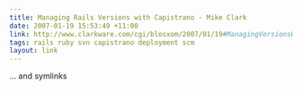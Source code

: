 ```yaml
---
title: Managing Rails Versions with Capistrano - Mike Clark
date: 2007-01-19 15:53:49 +11:00
link: http://www.clarkware.com/cgi/blosxom/2007/01/19#ManagingVersionsWithCap
tags: rails ruby svn capistrano deployment scm
layout: link
---
```

... and symlinks
